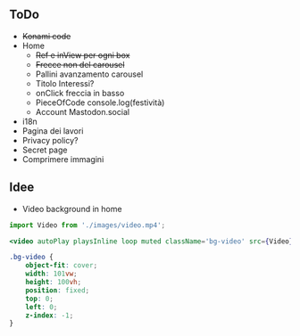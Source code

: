 ## ToDo
- ~~Konami code~~
- Home
    - ~~Ref e inView per ogni box~~
    - ~~Frecce non del carousel~~
    - Pallini avanzamento carousel
    - Titolo Interessi?
    - onClick freccia in basso
    - PieceOfCode console.log(festività)
    - Account Mastodon.social
- i18n
- Pagina dei lavori
- Privacy policy?
- Secret page
- Comprimere immagini

## Idee
- Video background in home
``` jsx
import Video from './images/video.mp4';

<video autoPlay playsInline loop muted className='bg-video' src={Video} />
```
```css
.bg-video {
    object-fit: cover;
    width: 101vw;
    height: 100vh;
    position: fixed;
    top: 0;
    left: 0;
    z-index: -1;
}
```